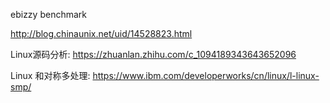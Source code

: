 ebizzy benchmark

http://blog.chinaunix.net/uid/14528823.html

Linux源码分析: https://zhuanlan.zhihu.com/c_1094189343643652096

Linux 和对称多处理: https://www.ibm.com/developerworks/cn/linux/l-linux-smp/